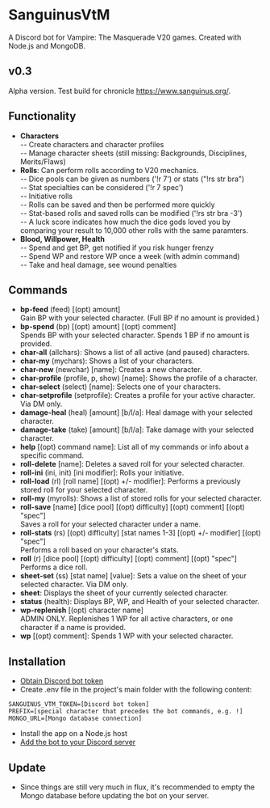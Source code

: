 # SanguinusVtM
A Discord bot for Vampire: The Masquerade V20 games.
Created with Node.js and MongoDB.

## v0.3
Alpha version.
Test build for chronicle https://www.sanguinus.org/.

## Functionality
- **Characters**<br/>
-- Create characters and character profiles<br/>
-- Manage character sheets (still missing: Backgrounds, Disciplines, Merits/Flaws)
- **Rolls**: Can perform rolls according to V20 mechanics.<br/>
-- Dice pools can be given as numbers ('!r 7') or stats ("!rs str bra")<br/>
-- Stat specialties can be considered ('!r 7 spec')<br/>
-- Initiative rolls<br/>
-- Rolls can be saved and then be performed more quickly<br/>
-- Stat-based rolls and saved rolls can be modified ('!rs str bra -3')<br/>
-- A luck score indicates how much the dice gods loved you by comparing your result to 10,000 other rolls with the same paramters.
- **Blood, Willpower, Health**<br/>
-- Spend and get BP, get notified if you risk hunger frenzy<br/>
-- Spend WP and restore WP once a week (with admin command)<br/>
-- Take and heal damage, see wound penalties

## Commands

- **bp-feed** (feed) [(opt) amount]<br/>Gain BP with your selected character. (Full BP if no amount is provided.)
- **bp-spend** (bp) [(opt) amount] [(opt) comment]<br/>Spends BP with your selected character. Spends 1 BP if no amount is provided.
- **char-all** (allchars): Shows a list of all active (and paused) characters.
- **char-my** (mychars): Shows a list of your characters.
- **char-new** (newchar) [name]: Creates a new character.
- **char-profile** (profile, p, show) [name]: Shows the profile of a character.
- **char-select** (select) [name]: Selects one of your characters.
- **char-setprofile** (setprofile): Creates a profile for your active character.  Via DM only.
- **damage-heal** (heal) [amount] [b/l/a]: Heal damage with your selected character.
- **damage-take** (take) [amount] [b/l/a]: Take damage with your selected character.
- **help**  [(opt) command name]: List all of my commands or info about a specific command.
- **roll-delete**  [name]: Deletes a saved roll for your selected character.
- **roll-ini** (ini, init) [ini modifier]: Rolls your initiative.
- **roll-load** (rl) [roll name] [(opt) +/- modifier]: Performs a previously stored roll for your selected character.
- **roll-my** (myrolls): Shows a list of stored rolls for your selected character.
- **roll-save**  [name] [dice pool] [(opt) difficulty] [(opt) comment] [(opt) "spec"]<br/>Saves a roll for your selected character under a name.
- **roll-stats** (rs) [(opt) difficulty] [stat names 1-3] [(opt) +/- modifier] [(opt) "spec"]<br/>Performs a roll based on your character's stats.
- **roll** (r) [dice pool] [(opt) difficulty] [(opt) comment] [(opt) "spec"]<br/>Performs a dice roll.
- **sheet-set** (ss) [stat name] [value]: Sets a value on the sheet of your selected character. Via DM only.
- **sheet**: Displays the sheet of your currently selected character.
- **status** (health): Displays BP, WP, and Health of your selected character.
- **wp-replenish**  [(opt) character name]<br/>ADMIN ONLY. Replenishes 1 WP for all active characters, or one character if a name is provided.
- **wp** [(opt) comment]: Spends 1 WP with your selected character.

## Installation
- [Obtain Discord bot token](https://www.writebots.com/discord-bot-token/)
- Create .env file
in the project's main folder with the following content:
```
SANGUINUS_VTM_TOKEN=[Discord bot token]
PREFIX=[special character that precedes the bot commands, e.g. !]
MONGO_URL=[Mongo database connection]
```
- Install the app on a Node.js host
- [Add the bot to your Discord server](https://www.writebots.com/discord-bot-token/)

## Update
- Since things are still very much in flux, it's recommended to empty the Mongo database before updating the bot on your server.